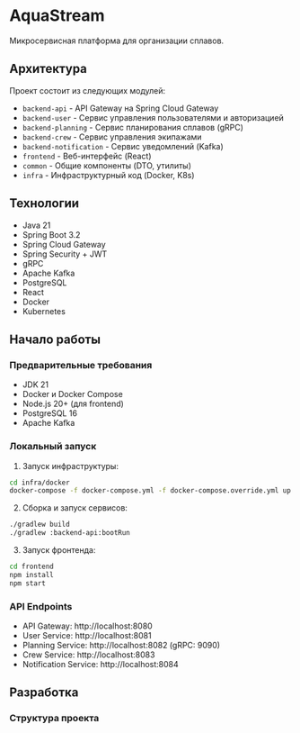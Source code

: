 # AquaStream

Микросервисная платформа для организации сплавов.

## Архитектура

Проект состоит из следующих модулей:
- `backend-api` - API Gateway на Spring Cloud Gateway
- `backend-user` - Сервис управления пользователями и авторизацией
- `backend-planning` - Сервис планирования сплавов (gRPC)
- `backend-crew` - Сервис управления экипажами
- `backend-notification` - Сервис уведомлений (Kafka)
- `frontend` - Веб-интерфейс (React)
- `common` - Общие компоненты (DTO, утилиты)
- `infra` - Инфраструктурный код (Docker, K8s)

## Технологии

- Java 21
- Spring Boot 3.2
- Spring Cloud Gateway
- Spring Security + JWT
- gRPC
- Apache Kafka
- PostgreSQL
- React
- Docker
- Kubernetes

## Начало работы

### Предварительные требования

- JDK 21
- Docker и Docker Compose
- Node.js 20+ (для frontend)
- PostgreSQL 16
- Apache Kafka

### Локальный запуск

1. Запуск инфраструктуры:
```bash
cd infra/docker
docker-compose -f docker-compose.yml -f docker-compose.override.yml up -d
```

2. Сборка и запуск сервисов:
```bash
./gradlew build
./gradlew :backend-api:bootRun
```

3. Запуск фронтенда:
```bash
cd frontend
npm install
npm start
```

### API Endpoints

- API Gateway: http://localhost:8080
- User Service: http://localhost:8081
- Planning Service: http://localhost:8082 (gRPC: 9090)
- Crew Service: http://localhost:8083
- Notification Service: http://localhost:8084

## Разработка

### Структура проекта 